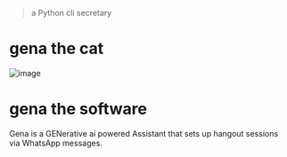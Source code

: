 > a Python cli secretary
# gena the cat
![image](https://github.com/beratcabuk/gena/assets/102920898/c5362e58-4abf-45b0-b611-c6ad6a83fd55)

# gena the software
 Gena is a GENerative ai powered Assistant that sets up hangout sessions via WhatsApp messages.
 
